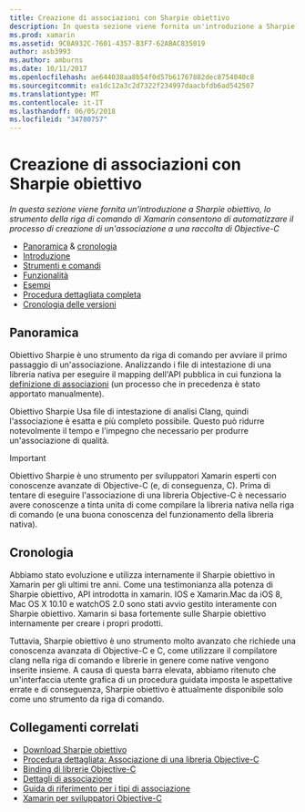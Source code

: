 ```yaml
---
title: Creazione di associazioni con Sharpie obiettivo
description: In questa sezione viene fornita un'introduzione a Sharpie obiettivo, lo strumento della riga di comando di Xamarin consentono di automatizzare il processo di creazione di un'associazione a una raccolta di Objective-C
ms.prod: xamarin
ms.assetid: 9C0A932C-7601-4357-B3F7-62ABAC835019
author: asb3993
ms.author: amburns
ms.date: 10/11/2017
ms.openlocfilehash: ae644038aa8b54f0d57b61767882dec8754040c8
ms.sourcegitcommit: ea1dc12a3c2d7322f234997daacbfdb6ad542507
ms.translationtype: MT
ms.contentlocale: it-IT
ms.lasthandoff: 06/05/2018
ms.locfileid: "34780757"
---
```

# <a name="creating-bindings-with-objective-sharpie"></a>Creazione di associazioni con Sharpie obiettivo

_In questa sezione viene fornita un'introduzione a Sharpie obiettivo, lo strumento della riga di comando di Xamarin consentono di automatizzare il processo di creazione di un'associazione a una raccolta di Objective-C_

- [Panoramica](#overview) & [cronologia](#history)
- [Introduzione](get-started.md)
- [Strumenti e comandi](tools.md)
- [Funzionalità](platform/index.md)
- [Esempi](examples/index.md)
- [Procedura dettagliata completa](~/ios/platform/binding-objective-c/walkthrough.md)
- [Cronologia delle versioni](releases.md)

## <a name="overview"></a>Panoramica

Obiettivo Sharpie è uno strumento da riga di comando per avviare il primo passaggio di un'associazione.
Analizzando i file di intestazione di una libreria nativa per eseguire il mapping dell'API pubblica in cui funziona la [definizione di associazioni](~/cross-platform/macios/binding/objective-c-libraries.md#The_API_definition_file) (un processo che in precedenza è stato apportato manualmente).

Obiettivo Sharpie Usa file di intestazione di analisi Clang, quindi l'associazione è esatta e più completo possibile. Questo può ridurre notevolmente il tempo e l'impegno che necessario per produrre un'associazione di qualità.

> [!IMPORTANT]
> Obiettivo Sharpie è uno strumento per sviluppatori Xamarin esperti con conoscenze avanzate di Objective-C (e, di conseguenza, C). Prima di tentare di eseguire l'associazione di una libreria Objective-C è necessario avere conoscenze a tinta unita di come compilare la libreria nativa nella riga di comando (e una buona conoscenza del funzionamento della libreria nativa).

## <a name="history"></a>Cronologia

Abbiamo stato evoluzione e utilizza internamente il Sharpie obiettivo in Xamarin per gli ultimi tre anni. Come una testimonianza alla potenza di Sharpie obiettivo, API introdotta in xamarin. IOS e Xamarin.Mac da iOS 8, Mac OS X 10.10 e watchOS 2.0 sono stati avvio gestito interamente con Sharpie obiettivo. Xamarin si basa fortemente sulle Sharpie obiettivo internamente per creare i propri prodotti.

Tuttavia, Sharpie obiettivo è uno strumento molto avanzato che richiede una conoscenza avanzata di Objective-C e C, come utilizzare il compilatore clang nella riga di comando e librerie in genere come native vengono inserite insieme. A causa di questa barra elevata, abbiamo ritenuto che un'interfaccia utente grafica di un procedura guidata imposta le aspettative errate e di conseguenza, Sharpie obiettivo è attualmente disponibile solo come uno strumento da riga di comando.

## <a name="related-links"></a>Collegamenti correlati

- [Download Sharpie obiettivo](https://dl.xamarin.com/objective-sharpie/ObjectiveSharpie.pkg)
- [Procedura dettagliata: Associazione di una libreria Objective-C](~/ios/platform/binding-objective-c/walkthrough.md)
- [Binding di librerie Objective-C](~/cross-platform/macios/binding/objective-c-libraries.md)
- [Dettagli di associazione](~/cross-platform/macios/binding/overview.md)
- [Guida di riferimento per i tipi di associazione](~/cross-platform/macios/binding/binding-types-reference.md)
- [Xamarin per sviluppatori Objective-C](~/ios/get-started/objective-c-developers/index.md)
